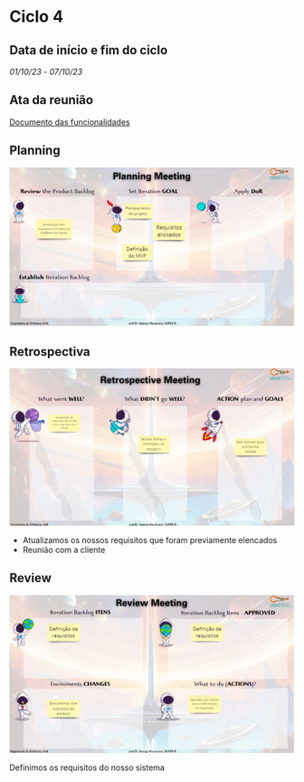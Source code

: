 # Ciclo 4

## Data de início e fim do ciclo

*01/10/23* - *07/10/23*

## Ata da reunião

[Documento das funcionalidades](../atas/doc%20.pdf)

## Planning 

![Image title](../assets/sprints/sprint4c.jpg)

## Retrospectiva

![Image title](../assets/sprints/sprint4b.jpg)

- Atualizamos os nossos requisitos que foram previamente elencados
- Reunião com a cliente

## Review

![Image title](../assets/sprints/sprint4a.jpg)

Definimos os requisitos do nosso sistema

